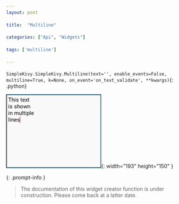 ```yaml
---
layout: post

title:  "Multiline"

categories: ["Api", "Widgets"]

tags: ['multiline']

---
```

`SimpleKivy.SimpleKivy.Multiline(text='', enable_events=False, multiline=True, k=None, on_event='on_text_validate', **kwargs)`{: .python}


![Multiline.png](assets/img/docs/Multiline.png){: width="193" height="150" }


{: .prompt-info }

> The documentation of this widget creator function is under construction. Please come back at a latter date.
